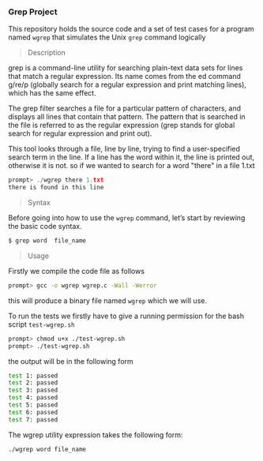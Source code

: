 ### Grep Project

This repository holds the source code and a set of test cases for a program named `wgrep` that simulates the Unix `grep` command logically

> Description

grep is a command-line utility for searching plain-text data sets for lines that match a regular expression. Its name comes from the ed command g/re/p (globally search for a regular expression and print matching lines), which has the same effect.

The grep filter searches a file for a particular pattern of characters, and displays all lines that contain that pattern. The pattern that is searched in the file is referred to as the regular expression (grep stands for global search for regular expression and print out).

This tool looks through a file, line by line, trying to find a user-specified search term in the line. If a line has the word within it, the line is printed out, otherwise it is not.
so if we wanted to search for a word "there" in a file 1.txt
```c
prompt> ./wgrep there 1.txt
there is found in this line 

```


> Syntax

Before going into how to use the `wgrep` command, let’s start by reviewing the basic code syntax.

```c
$ grep word  file_name 
```



> Usage

Firstly we compile the code file as follows

``` bash
prompt> gcc -o wgrep wgrep.c -Wall -Werror 
```

this will produce a binary file named `wgrep` which we will use.

To run the tests we firstly have to give a running permission for the bash script `test-wgrep.sh`

```bash
prompt> chmod u+x ./test-wgrep.sh
prompt> ./test-wgrep.sh
```

the output will be in the following form

```bash
test 1: passed
test 2: passed
test 3: passed
test 4: passed
test 5: passed
test 6: passed
test 7: passed
```

The wgrep utility expression takes the following form:

```sh
./wgrep word file_name 
```


